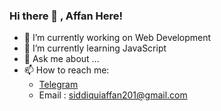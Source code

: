 ### Hi there 👋 , Affan Here!

- 🔭 I’m currently working on Web Development
- 🌱 I’m currently learning JavaScript
- 💬 Ask me about ...
- 📫 How to reach me: 
  * [Telegram](tg://resolve?domain=@AffanTheBest)
  * Email : [siddiquiaffan201@gmail.com](mailto:siddiquiaffan201@gmail.com)

